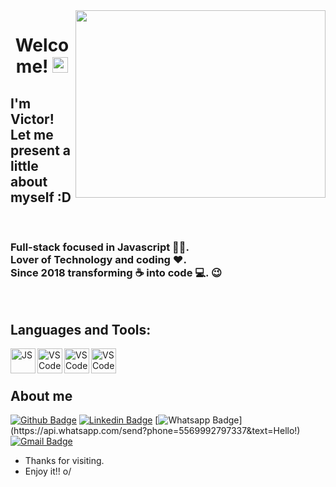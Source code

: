 <img align="right" width="400" height="300" src="https://media.giphy.com/media/2UA9gXDkCbKIKlLKxd/giphy.gif">

<h1 align="center"> Welcome! <img src="https://media.giphy.com/media/hvRJCLFzcasrR4ia7z/giphy.gif" width="25px">


## I'm Victor! Let me present a little about myself :D
</h1>
<br>

<h3>
Full-stack focused in Javascript 👨‍💻.<br>
Lover of Technology and coding ❤️. <br>
 Since 2018 transforming ☕ into code 💻. 😉
</h3>
<br>

## Languages and Tools:

<img align="left" src="https://simpleicons.org/icons/javascript.svg" alt="JS" height="40px" />

<img align="left" src="https://simpleicons.org/icons/react.svg" alt="VSCode" height="40px" />

<img align="left" src="https://simpleicons.org/icons/node-dot-js.svg" alt="VSCode" height="40px" />

<img align="left" src="https://simpleicons.org/icons/visualstudiocode.svg" alt="VSCode" height="40px" />

<br/>
<br/>


## About me

[![Github Badge](https://img.shields.io/badge/-Github-000?style=flat-square&logo=Github&logoColor=white&link=https://github.com/victorhenriqu3)](https://github.com/victorhenriqu3)
[![Linkedin Badge](https://img.shields.io/badge/-LinkedIn-blue?style=flat-square&logo=Linkedin&logoColor=white&link=https://https://www.linkedin.com/in/victor-henrique-monteiro-lima/)](https://www.linkedin.com/in/victor-henrique-monteiro-lima/)
[![Whatsapp Badge](https://img.shields.io/badge/-Whatsapp-4CA143?style=flat-square&labelColor=4CA143&logo=whatsapp&logoColor=white&link=https://api.whatsapp.com/send?phone=5569992797337&text=Hello!)](https://api.whatsapp.com/send?phone=5569992797337&text=Hello!)
[![Gmail Badge](https://img.shields.io/badge/-Outlook-0078D4?style=flat-square&logo=Microsoft-Outlook&logoColor=white&link=mailto:victorhenriqu3@outlook.com)](mailto:victorhenriqu3@outlook.com)


- Thanks for visiting. 
- Enjoy it!! o/
